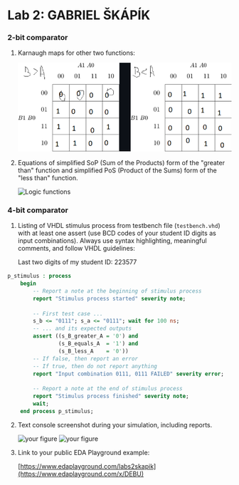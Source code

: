 # Lab 2: GABRIEL ŠKÁPÍK

### 2-bit comparator

1. Karnaugh maps for other two functions:

   ![K-maps](https://github.com/ezSKAP/digital-electronics-1/blob/main/Labs/images/kauflandmaps.png)


2. Equations of simplified SoP (Sum of the Products) form of the "greater than" function and simplified PoS (Product of the Sums) form of the "less than" function.

   ![Logic functions](images/comparator_min.png)

### 4-bit comparator

1. Listing of VHDL stimulus process from testbench file (`testbench.vhd`) with at least one assert (use BCD codes of your student ID digits as input combinations). Always use syntax highlighting, meaningful comments, and follow VHDL guidelines:

   Last two digits of my student ID: 223577

```vhdl
p_stimulus : process
    begin
        -- Report a note at the beginning of stimulus process
        report "Stimulus process started" severity note;

        -- First test case ...
        s_b <= "0111"; s_a <= "0111"; wait for 100 ns;
        -- ... and its expected outputs
        assert ((s_B_greater_A = '0') and
                (s_B_equals_A  = '1') and
                (s_B_less_A    = '0'))
        -- If false, then report an error
        -- If true, then do not report anything
        report "Input combination 0111, 0111 FAILED" severity error;

        -- Report a note at the end of stimulus process
        report "Stimulus process finished" severity note;
        wait;
    end process p_stimulus;
```

2. Text console screenshot during your simulation, including reports.

   ![your figure]()
   ![your figure](https://github.com/ezSKAP/digital-electronics-1/blob/main/Labs/images/obrázek_2022-02-28_194833.png)

3. Link to your public EDA Playground example:

   [https://www.edaplayground.com/labs2skapik](https://www.edaplayground.com/x/DEBU)

